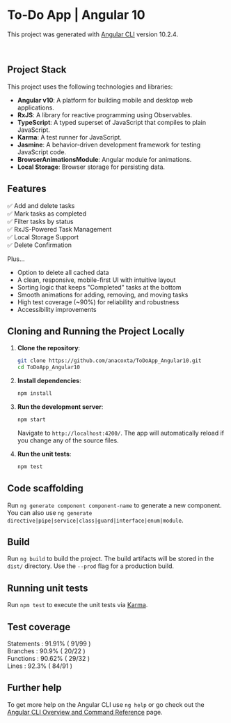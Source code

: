 # To-Do App | Angular 10

This project was generated with [Angular CLI](https://github.com/angular/angular-cli) version 10.2.4.

<br/>

## Project Stack

This project uses the following technologies and libraries:

- **Angular v10**: A platform for building mobile and desktop web applications.
- **RxJS**: A library for reactive programming using Observables.
- **TypeScript**: A typed superset of JavaScript that compiles to plain JavaScript.
- **Karma**: A test runner for JavaScript.
- **Jasmine**: A behavior-driven development framework for testing JavaScript code.
- **BrowserAnimationsModule**: Angular module for animations.
- **Local Storage**: Browser storage for persisting data.

## Features

✅ Add and delete tasks  
✅ Mark tasks as completed  
✅ Filter tasks by status  
✅ RxJS-Powered Task Management   
✅ Local Storage Support   
✅ Delete Confirmation   

Plus...

- Option to delete all cached data
- A clean, responsive, mobile-first UI with intuitive layout
- Sorting logic that keeps "Completed" tasks at the bottom
- Smooth animations for adding, removing, and moving tasks
- High test coverage (~90%) for reliability and robustness
- Accessibility improvements

## Cloning and Running the Project Locally

1. **Clone the repository**:

   ```bash
   git clone https://github.com/anacoxta/ToDoApp_Angular10.git
   cd ToDoApp_Angular10
   ```

2. **Install dependencies**:

   ```bash
   npm install
   ```

3. **Run the development server**:

   ```bash
   npm start
   ```

   Navigate to `http://localhost:4200/`. The app will automatically reload if you change any of the source files.

4. **Run the unit tests**:
   ```bash
   npm test
   ```

## Code scaffolding

Run `ng generate component component-name` to generate a new component. You can also use `ng generate directive|pipe|service|class|guard|interface|enum|module`.

## Build

Run `ng build` to build the project. The build artifacts will be stored in the `dist/` directory. Use the `--prod` flag for a production build.

## Running unit tests

Run `npm test` to execute the unit tests via [Karma](https://karma-runner.github.io).

## Test coverage

Statements : 91.91% ( 91/99 )  
Branches : 90.9% ( 20/22 )  
Functions : 90.62% ( 29/32 )  
Lines : 92.3% ( 84/91 )

## Further help

To get more help on the Angular CLI use `ng help` or go check out the [Angular CLI Overview and Command Reference](https://angular.io/cli) page.
